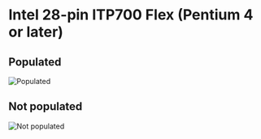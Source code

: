 # Intel 28-pin ITP700 Flex (Pentium 4 or later)
## Populated
![Populated](https://github.com/Necrosys/x86-JTAG-Information/blob/master/Connector/ITP/ITP700Flex_P.jpg)
## Not populated
![Not populated](https://github.com/Necrosys/x86-JTAG-Information/blob/master/Connector/ITP/ITP700Flex_NP.jpg)